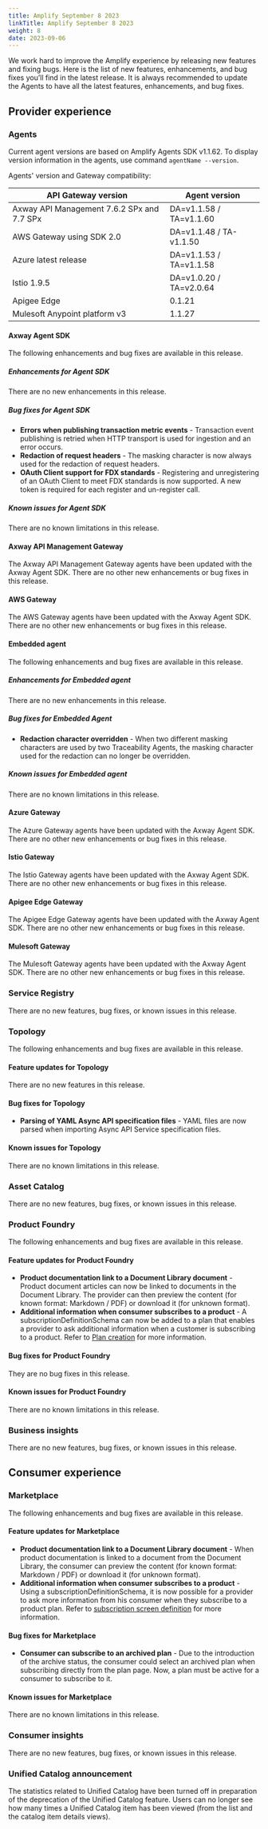```yaml
---
title: Amplify September 8 2023
linkTitle: Amplify September 8 2023
weight: 8
date: 2023-09-06
---
```

We work hard to improve the Amplify experience by releasing new features and fixing bugs. Here is the list of new features, enhancements, and bug fixes you’ll find in the latest release. It is always recommended to update the Agents to have all the latest features, enhancements, and bug fixes.

## Provider experience

### Agents

Current agent versions are based on Amplify Agents SDK v1.1.62. To display version information in the agents, use command `agentName --version`.

Agents' version and Gateway compatibility:

| API Gateway version                        | Agent version           |
|--------------------------------------------|-------------------------|
| Axway API Management 7.6.2 SPx and 7.7 SPx | DA=v1.1.58 / TA=v1.1.60 |
| AWS Gateway using SDK 2.0                  | DA=v1.1.48 / TA-v1.1.50 |
| Azure latest release                       | DA=v1.1.53 / TA=v1.1.58 |
| Istio 1.9.5                                | DA=v1.0.20 / TA=v2.0.64 |
| Apigee Edge                                | 0.1.21                  |
| Mulesoft Anypoint platform v3              | 1.1.27                  |

#### Axway Agent SDK

The following enhancements and bug fixes are available in this release.

##### Enhancements for Agent SDK

There are no new enhancements in this release.

##### Bug fixes for Agent SDK

* **Errors when publishing transaction metric events** - Transaction event publishing is retried when HTTP transport is used for ingestion and an error occurs.
* **Redaction of request headers** - The masking character is now always used for the redaction of request headers.
* **OAuth Client support for FDX standards** - Registering and unregistering of an OAuth Client to meet FDX standards is now supported. A new token is required for each register and un-register call.  

##### Known issues for Agent SDK

There are no known limitations in this release.

#### Axway API Management Gateway

The Axway API Management Gateway agents have been updated with the Axway Agent SDK. There are no other new enhancements or bug fixes in this release.

#### AWS Gateway

The AWS Gateway agents have been updated with the Axway Agent SDK. There are no other new enhancements or bug fixes in this release.

#### Embedded agent

The following enhancements and bug fixes are available in this release.

##### Enhancements for Embedded agent

There are no new enhancements in this release.

##### Bug fixes for Embedded Agent

* **Redaction character overridden** - When two different masking characters are used by two Traceability Agents, the masking character used for the redaction can no longer be overridden.

##### Known issues for Embedded agent

There are no known limitations in this release.

#### Azure Gateway

The Azure Gateway agents have been updated with the Axway Agent SDK. There are no other new enhancements or bug fixes in this release.

#### Istio Gateway

The Istio Gateway agents have been updated with the Axway Agent SDK. There are no other new enhancements or bug fixes in this release.

#### Apigee Edge Gateway

The Apigee Edge Gateway agents have been updated with the Axway Agent SDK. There are no other new enhancements or bug fixes in this release.

#### Mulesoft Gateway

The Mulesoft Gateway agents have been updated with the Axway Agent SDK. There are no other new enhancements or bug fixes in this release.

### Service Registry

There are no new features, bug fixes, or known issues in this release.

### Topology

The following enhancements and bug fixes are available in this release.

#### Feature updates for Topology

There are no new features in this release.

#### Bug fixes for Topology

* **Parsing of YAML Async API specification files** - YAML files are now parsed when importing Async API Service specification files.

#### Known issues for Topology

There are no known limitations in this release.

### Asset Catalog

There are no new features, bug fixes, or known issues in this release.

### Product Foundry

The following enhancements and bug fixes are available in this release.

#### Feature updates for Product Foundry

* **Product documentation link to a Document Library document** - Product document articles can now be linked to documents in the Document Library. The provider can then preview the content (for known format: Markdown / PDF) or download it (for unknown format).
* **Additional information when consumer subscribes to a product** - A subscriptionDefinitionSchema can now be added to a plan that enables a provider to ask additional information when a customer is subscribing to a product. Refer to [Plan creation](/docs/manage_product_foundry/manage_product_plans/index.html#configure-access) for more information.

#### Bug fixes for Product Foundry

They are no bug fixes in this release.

#### Known issues for Product Foundry

There are no known limitations in this release.

### Business insights

There are no new features, bug fixes, or known issues in this release.

## Consumer experience

### Marketplace

The following enhancements and bug fixes are available in this release.

#### Feature updates for Marketplace

* **Product documentation link to a Document Library document** - When product documentation is linked to a document from the Document Library, the consumer can preview the content (for known format: Markdown / PDF) or download it (for unknown format).
* **Additional information when consumer subscribes to a product** - Using a subscriptionDefinitionSchema, it is now possible for a provider to ask more information from his consumer when they subscribe to a product plan. Refer to [subscription screen definition](/docs/integrate_with_central/customize_ard_crd#customize-subscription-screen) for more information.

#### Bug fixes for Marketplace

* **Consumer can subscribe to an archived plan** - Due to the introduction of the archive status, the consumer could select an archived plan when subscribing directly from the plan page. Now, a plan must be active for a consumer to subscribe to it.

#### Known issues for Marketplace

There are no known limitations in this release.

### Consumer insights

There are no new features, bug fixes, or known issues in this release.

### Unified Catalog announcement

The statistics related to Unified Catalog have been turned off in preparation of the deprecation of the Unified Catalog feature. Users can no longer see how many times a Unified Catalog item has been viewed (from the list and the catalog item details views).
